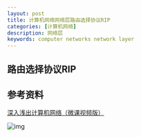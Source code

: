 ```yaml
---
layout: post
title: 计算机网络网络层路由选择协议RIP
categories: [计算机网络]
description: 网络层
keywords: computer networks network layer 
---
```


## 路由选择协议RIP





## 参考资料

[深入浅出计算机网络（微课视频版）](http://www.tup.tsinghua.edu.cn/booksCenter/book_09342101.html)

![img](https://wendaocsmaster.github.io/images/blog/093421-01.jpg)

